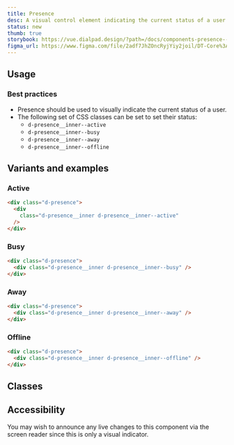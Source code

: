 ```yaml
---
title: Presence
desc: A visual control element indicating the current status of a user
status: new
thumb: true
storybook: https://vue.dialpad.design/?path=/docs/components-presence--default
figma_url: https://www.figma.com/file/2adf7JhZOncRyjYiy2joil/DT-Core%3A-Components-7?node-id=9628%3A59018&viewport=-1353%2C1919%2C1.91&t=xHutRjwo1o5zMTgT-11
---
```

<code-well-header>
  <example-presence presence="active"/>
</code-well-header>

## Usage

### Best practices

- Presence should be used to visually indicate the current status of a user.
- The following set of CSS classes can be set to set their status:
  - `d-presence__inner--active`
  - `d-presence__inner--busy`
  - `d-presence__inner--away`
  - `d-presence__inner--offline`

## Variants and examples

### Active

<code-well-header>
  <example-presence presence="active"/>
</code-well-header>

```html
<div class="d-presence">
  <div
    class="d-presence__inner d-presence__inner--active"
  />
</div>
```

### Busy

<code-well-header>
  <example-presence presence="busy"/>
</code-well-header>

```html
<div class="d-presence">
  <div class="d-presence__inner d-presence__inner--busy" />
</div>
```

### Away

<code-well-header>
  <example-presence presence="away"/>
</code-well-header>

```html
<div class="d-presence">
  <div class="d-presence__inner d-presence__inner--away" />
</div>
```

### Offline

<code-well-header>
  <example-presence presence="offline"/>
</code-well-header>

```html
<div class="d-presence">
  <div class="d-presence__inner d-presence__inner--offline" />
</div>
```

## Classes

<component-class-table component-name="presence" />

## Accessibility

You may wish to announce any live changes to this component via the screen reader since this is only a visual indicator.

<script setup>
  import ExamplePresence from '@exampleComponents/ExamplePresence.vue';
  import DialtoneUsage from '@baseComponents/DialtoneUsage.vue';
</script>
